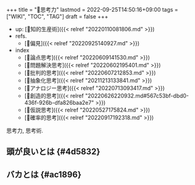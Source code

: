 +++
title = "📝思考力"
lastmod = 2022-09-25T14:50:16+09:00
tags = ["WIKI", "TOC", "TAG"]
draft = false
+++

-   up: [📁知的生産術]({{< relref "20220110081806.md" >}})
-   refs.
    -   [📝偏見]({{< relref "20220925140927.md" >}})
-   index
    -   [📝論点思考]({{< relref "20220609141530.md" >}})
    -   [📝問題解決思考]({{< relref "20220602195401.md" >}})
    -   [📝批判的思考]({{< relref "20220607212853.md" >}})
    -   [📝抽象化思考]({{< relref "20211213133841.md" >}})
    -   [📝アナロジー思考]({{< relref "20220713093417.md" >}})
    -   [📝創造的思考]({{< relref "20220626220932.md#567c53bf-dbd0-436f-926b-dfa826baa2e7" >}})
    -   [📝仮説思考]({{< relref "20220527175824.md" >}})
    -   [📝確率的思考]({{< relref "20220917192318.md" >}})

思考力, 思考術.


## 頭が良いとは {#4d5832}


## バカとは {#ac1896}
